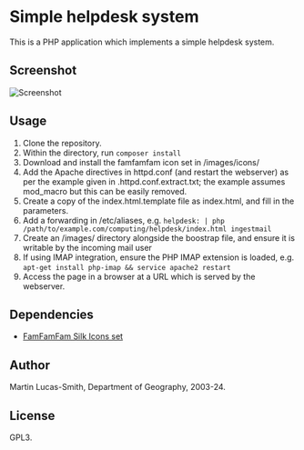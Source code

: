 Simple helpdesk system
======================

This is a PHP application which implements a simple helpdesk system.

Screenshot
----------

![Screenshot](screenshot.png)


Usage
-----

1. Clone the repository.
2. Within the directory, run `composer install`
3. Download and install the famfamfam icon set in /images/icons/
4. Add the Apache directives in httpd.conf (and restart the webserver) as per the example given in .httpd.conf.extract.txt; the example assumes mod_macro but this can be easily removed.
5. Create a copy of the index.html.template file as index.html, and fill in the parameters.
6. Add a forwarding in /etc/aliases, e.g. `helpdesk: | php /path/to/example.com/computing/helpdesk/index.html ingestmail`
7. Create an /images/ directory alongside the boostrap file, and ensure it is writable by the incoming mail user
8. If using IMAP integration, ensure the PHP IMAP extension is loaded, e.g. `apt-get install php-imap && service apache2 restart`
9. Access the page in a browser at a URL which is served by the webserver.


Dependencies
------------

* [FamFamFam Silk Icons set](http://www.famfamfam.com/lab/icons/silk/)


Author
------

Martin Lucas-Smith, Department of Geography, 2003-24.


License
-------

GPL3.

